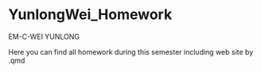 # YunlongWei_Homework
 EM-C-WEI YUNLONG
 
 Here you can find all homework during this semester including web site by .qmd